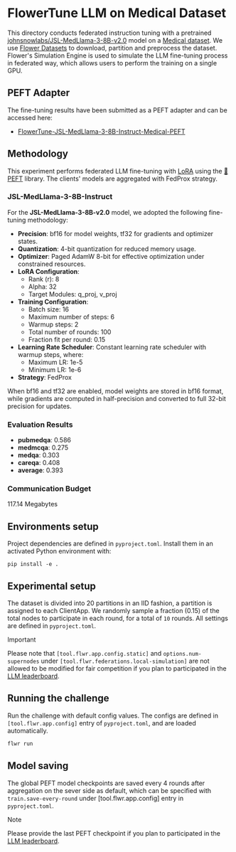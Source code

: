 # FlowerTune LLM on Medical Dataset

This directory conducts federated instruction tuning with a pretrained [johnsnowlabs/JSL-MedLlama-3-8B-v2.0](https://huggingface.co/johnsnowlabs/JSL-MedLlama-3-8B-v2.0) model on a [Medical dataset](https://huggingface.co/datasets/medalpaca/medical_meadow_medical_flashcards).
We use [Flower Datasets](https://flower.dev/docs/datasets/) to download, partition and preprocess the dataset.
Flower's Simulation Engine is used to simulate the LLM fine-tuning process in federated way,
which allows users to perform the training on a single GPU.

## PEFT Adapter

The fine-tuning results have been submitted as a PEFT adapter and can be accessed here:

- [FlowerTune-JSL-MedLlama-3-8B-Instruct-Medical-PEFT](https://github.com/mHealthUnimelb/fedllm-medical/tree/main/flowertune-eval-medical/peft_4)

## Methodology

This experiment performs federated LLM fine-tuning with [LoRA](https://arxiv.org/pdf/2106.09685) using the [🤗PEFT](https://huggingface.co/docs/peft/en/index) library.
The clients' models are aggregated with FedProx strategy.

### JSL-MedLlama-3-8B-Instruct

For the **JSL-MedLlama-3-8B-v2.0** model, we adopted the following fine-tuning methodology:

- **Precision**: bf16 for model weights, tf32 for gradients and optimizer states.
- **Quantization**: 4-bit quantization for reduced memory usage.
- **Optimizer**: Paged AdamW 8-bit for effective optimization under constrained resources.
- **LoRA Configuration**:
  - Rank (r): 8
  - Alpha: 32
  - Target Modules: q_proj, v_proj
- **Training Configuration**:
  - Batch size: 16
  - Maximum number of steps: 6
  - Warmup steps: 2
  - Total number of rounds: 100
  - Fraction fit per round: 0.15
- **Learning Rate Scheduler**: Constant learning rate scheduler with warmup steps, where:
  - Maximum LR: 1e-5
  - Minimum LR: 1e-6
- **Strategy**: FedProx

When bf16 and tf32 are enabled, model weights are stored in bf16 format, while gradients are computed in half-precision and converted to full 32-bit precision for updates.

### Evaluation Results

- **pubmedqa**: 0.586
- **medmcqa**: 0.275
- **medqa**: 0.303
- **careqa**: 0.408
- **average**: 0.393

### Communication Budget

117.14 Megabytes

## Environments setup

Project dependencies are defined in `pyproject.toml`. Install them in an activated Python environment with:

```shell
pip install -e .
```

## Experimental setup

The dataset is divided into 20 partitions in an IID fashion, a partition is assigned to each ClientApp.
We randomly sample a fraction (0.15) of the total nodes to participate in each round, for a total of `10` rounds.
All settings are defined in `pyproject.toml`.

> [!IMPORTANT]
> Please note that `[tool.flwr.app.config.static]` and `options.num-supernodes` under `[tool.flwr.federations.local-simulation]` are not allowed to be modified for fair competition if you plan to participated in the [LLM leaderboard](https://flower.ai/benchmarks/llm-leaderboard).


## Running the challenge

Run the challenge with default config values.
The configs are defined in `[tool.flwr.app.config]` entry of `pyproject.toml`, and are loaded automatically.

```bash
flwr run
```

## Model saving

The global PEFT model checkpoints are saved every 4 rounds after aggregation on the sever side as default, which can be specified with `train.save-every-round` under [tool.flwr.app.config] entry in `pyproject.toml`.

> [!NOTE]
> Please provide the last PEFT checkpoint if you plan to participated in the [LLM leaderboard](https://flower.ai/benchmarks/llm-leaderboard).
